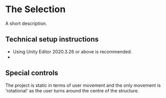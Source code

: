 # The Selection

A short description.

## Technical setup instructions

* Using Unity Editor 2020.3.26 or above is recommended.
* 

## Special controls 

The project is static in terms of user movement and the only movement is 'rotational' as the user turns around the centre of the structure. 
